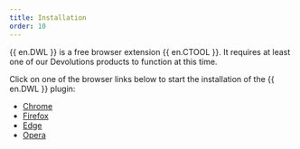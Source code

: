 ```yaml
---
title: Installation
order: 10
---
```

{{ en.DWL }} is a free browser extension {{ en.CTOOL }}. It requires at least one of our Devolutions products to function at this time.  

Click on one of the browser links below to start the installation of the {{ en.DWL }} plugin:  

* [Chrome](chrome/)  
* [Firefox](firefox/)  
* [Edge](edge/)  
* [Opera](opera/)  
